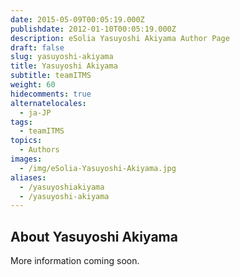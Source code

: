```yaml
---
date: 2015-05-09T00:05:19.000Z
publishdate: 2012-01-10T00:05:19.000Z
description: eSolia Yasuyoshi Akiyama Author Page
draft: false
slug: yasuyoshi-akiyama
title: Yasuyoshi Akiyama
subtitle: teamITMS
weight: 60
hidecomments: true
alternatelocales:
  - ja-JP
tags:
  - teamITMS
topics:
  - Authors
images:
  - /img/eSolia-Yasuyoshi-Akiyama.jpg
aliases:
  - /yasuyoshiakiyama
  - /yasuyoshi-akiyama
---
```


## About Yasuyoshi Akiyama

More information coming soon.
